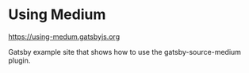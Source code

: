 # Using Medium

https://using-medum.gatsbyjs.org

Gatsby example site that shows how to use the gatsby-source-medium plugin.
